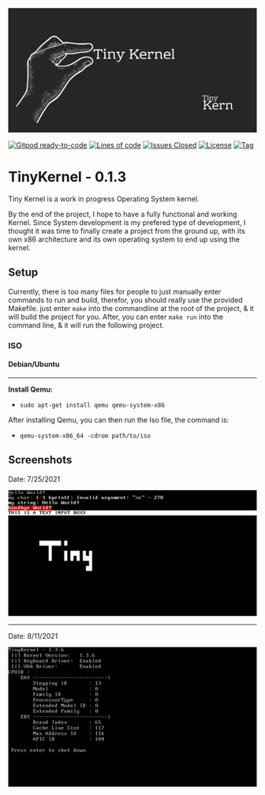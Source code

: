 <img alt="TinyKernel Cover Art" src="https://raw.githubusercontent.com/TinyKern/TinyKernel/master/Assets/TinyKernel%20Cover%20Art.png" width=650 />

[![Gitpod ready-to-code](https://img.shields.io/badge/Gitpod-ready--to--code-blue?logo=gitpod)](https://gitpod.io/#https://github.com/TinyKern/TinyKernel)
[![Lines of code](https://img.shields.io/tokei/lines/github/TinyKern/TinyKernel?color=pink)](https://github.com/TinyKern/TinyKernel/)
[![Issues Closed](https://img.shields.io/github/issues-search/TinyKern/TinyKernel?color=red&label=Issues%20Closed&query=is%3Aclosed)](https://github.com/TinyKern/TinyKernel/issues)
[![License](https://img.shields.io/github/license/TinyKern/TinyKernel)](https://github.com/TinyKern/TinyKernel/blob/0.1.3/LICENSE)
[![Tag](https://img.shields.io/github/v/tag/TinyKern/TinyKernel)](https://github.com/TinyKern/TinyKernel/releases)

# TinyKernel - 0.1.3
Tiny Kernel is a work in progress Operating System kernel.

By the end of the project, I hope to have a fully functional and working Kernel. Since System development is my prefered type of development, 
I thought it was time to finally create a project from the ground up, with its own x86 architecture and its own operating system to end up using
the kernel.

## Setup

Currently, there is too many files for people to just manually enter commands to run and build, therefor, you should really use the provided Makefile. just enter `make` into the commandline at the root of the project, & it will build the project for you. After, you can enter `make run` into the command line, & it will run the following project.
### ISO
#### Debian/Ubuntu
---
**Install Qemu:**
- `sudo apt-get install qemu qemu-system-x86`

After installing Qemu, you can then run the Iso file, the command is:
- `qemu-system-x86_64 -cdrom path/to/iso`

## Screenshots

Date: 7/25/2021

<img alt="TinyKernel Cover Art" src="https://raw.githubusercontent.com/TinyKern/TinyKernel/master/Assets/TinyKernel%20Preview.png" width=650 />

---
Date: 8/11/2021

<img alt="TinyKernel Cover Art" src="https://raw.githubusercontent.com/TinyKern/TinyKernel/master/Assets/TinyKernelPreview2.png" width=650 />
